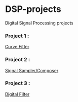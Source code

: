 # DSP-projects
 Digital Signal Processing projects

 ### Project 1 : 
 [Curve Fitter](https://github.com/Andrew2077/Curve-fitter)


### Project 2 : 
 [Signal Sampler/Composer](https://github.com/Andrew2077/Signal-sampler-composer-)


 ### Project 3 :
 [Digital Filter](https://github.com/Andrew2077/Digital_filter)